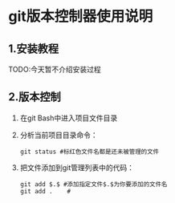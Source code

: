 # git版本控制器使用说明

## 1.安装教程

TODO:今天暂不介绍安装过程

## 2.版本控制

1. 在git Bash中进入项目文件目录

2. 分析当前项目目录命令：

   ```shell
   git status #标红色文件名都是还未被管理的文件
   ```

3. 把文件添加到git管理列表中的代码：

   ```shell
   git add $.$ #添加指定文件$.$为你要添加的文件名
   git add .	#
   ```

   

